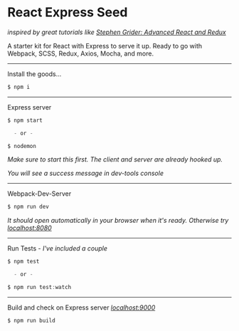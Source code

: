 React Express Seed
==================
*inspired by great tutorials like [Stephen Grider: Advanced React and Redux](https://www.udemy.com/react-redux-tutorial/)*


A starter kit for React with Express to serve it up.
Ready to go with Webpack, SCSS, Redux, Axios, Mocha, and more.

________

Install the goods...
```js
$ npm i
```

________

Express server
```js
$ npm start 

  - or -

$ nodemon
```
*Make sure to start this first. The client and server are already hooked up.*
  
*You will see a success message in dev-tools console*

________

Webpack-Dev-Server 

```js
$ npm run dev 
```
*It should open automatically in your browser when it's ready. Otherwise try [localhost:8080](http://localhost:8080/)*


________

Run Tests - *I've included a couple*
```js
$ npm test

  - or -

$ npm run test:watch
```

________

Build and check on Express server *[localhost:9000](http://localhost:9000/)*
```js
$ npm run build
```